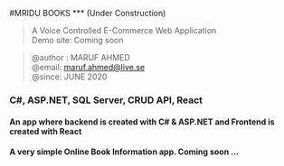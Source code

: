 ﻿#MRIDU BOOKS
*** (Under Construction)

>A Voice Controlled E-Commerce Web Application<br>
>Demo site: Coming soon<br>

> @author : MARUF AHMED<br>
> @email: maruf.ahmed@live.se<br>
> @since: JUNE 2020<br>

### C#, ASP.NET, SQL Server, CRUD API, React

#### An app where backend is created with C# & ASP.NET and Frontend is created with React

#### A very simple Online Book Information app. Coming soon ...
